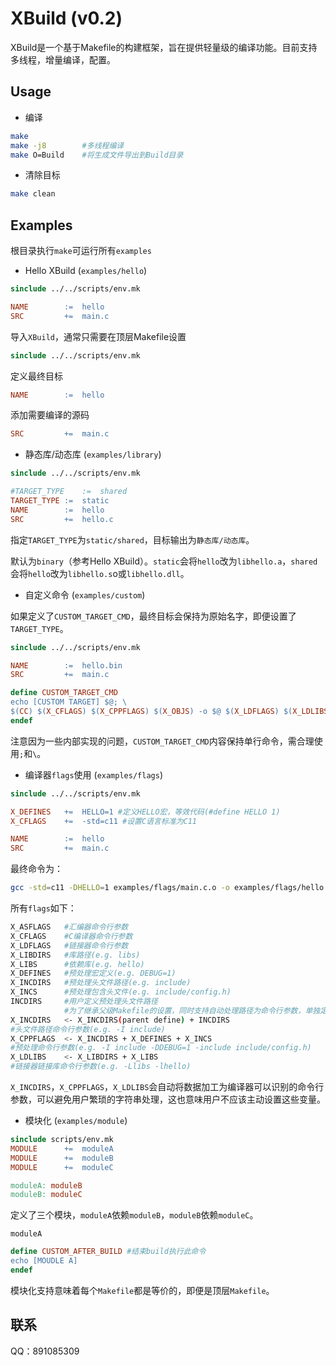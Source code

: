 # XBuild (v0.2)
XBuild是一个基于Makefile的构建框架，旨在提供轻量级的编译功能。目前支持多线程，增量编译，配置。
## Usage
- 编译
```sh
make
make -j8        #多线程编译
make O=Build    #将生成文件导出到Build目录
```
- 清除目标
```sh
make clean
```
## Examples
根目录执行`make`可运行所有`examples`
- Hello XBuild (`examples/hello`)

```makefile
sinclude ../../scripts/env.mk

NAME        :=  hello
SRC         +=  main.c
```
导入`XBuild`，通常只需要在顶层Makefile设置
```makefile
sinclude ../../scripts/env.mk
```
定义最终目标
```makefile
NAME        :=  hello
```
添加需要编译的源码
```makefile
SRC         +=  main.c
```
- 静态库/动态库 (`examples/library`)
```makefile
sinclude ../../scripts/env.mk

#TARGET_TYPE    :=	shared
TARGET_TYPE :=  static
NAME        :=  hello
SRC         +=  hello.c
```
指定`TARGET_TYPE`为`static/shared`，目标输出为`静态库/动态库`。

默认为`binary`（参考Hello XBuild）。`static`会将`hello`改为`libhello.a`，`shared`会将`hello`改为`libhello.s`o或`libhello.dll`。
- 自定义命令 (`examples/custom`)

如果定义了`CUSTOM_TARGET_CMD`，最终目标会保持为原始名字，即便设置了`TARGET_TYPE`。
```makefile
sinclude ../../scripts/env.mk

NAME        :=  hello.bin
SRC         +=  main.c

define CUSTOM_TARGET_CMD
echo [CUSTOM TARGET] $@; \
$(CC) $(X_CFLAGS) $(X_CPPFLAGS) $(X_OBJS) -o $@ $(X_LDFLAGS) $(X_LDLIBS)
endef
```
注意因为一些内部实现的问题，`CUSTOM_TARGET_CMD`内容保持单行命令，需合理使用`;`和`\`。
- 编译器`flags`使用 (`examples/flags`)
```makefile
sinclude ../../scripts/env.mk

X_DEFINES   +=  HELLO=1 #定义HELLO宏，等效代码(#define HELLO 1)
X_CFLAGS    +=  -std=c11 #设置C语言标准为C11

NAME        :=  hello
SRC         +=  main.c
```
最终命令为：
```sh
gcc -std=c11 -DHELLO=1 examples/flags/main.c.o -o examples/flags/hello
```
所有`flags`如下：
```sh
X_ASFLAGS   #汇编器命令行参数
X_CFLAGS    #C编译器命令行参数
X_LDFLAGS   #链接器命令行参数
X_LIBDIRS   #库路径(e.g. libs)
X_LIBS      #依赖库(e.g. hello)
X_DEFINES   #预处理宏定义(e.g. DEBUG=1)
X_INCDIRS   #预处理头文件路径(e.g. include)
X_INCS      #预处理包含头文件(e.g. include/config.h)
INCDIRS     #用户定义预处理头文件路径
            #为了继承父级Makefile的设置，同时支持自动处理路径为命令行参数，单独定义一个变量区别于X_INCDIRS
X_INCDIRS   <- X_INCDIRS(parent define) + INCDIRS
#头文件路径命令行参数(e.g. -I include)
X_CPPFLAGS  <- X_INCDIRS + X_DEFINES + X_INCS
#预处理命令行参数(e.g. -I include -DDEBUG=1 -include include/config.h)
X_LDLIBS    <- X_LIBDIRS + X_LIBS
#链接器链接库命令行参数(e.g. -Llibs -lhello)
```
`X_INCDIRS`，`X_CPPFLAGS`，`X_LDLIBS`会自动将数据加工为编译器可以识别的命令行参数，可以避免用户繁琐的字符串处理，这也意味用户不应该主动设置这些变量。
- 模块化 (`examples/module`)
```makefile
sinclude scripts/env.mk
MODULE      +=  moduleA
MODULE      +=  moduleB
MODULE      +=  moduleC

moduleA: moduleB
moduleB: moduleC
```
定义了三个模块，`moduleA`依赖`moduleB`，`moduleB`依赖`moduleC`。

`moduleA`
```makefile
define CUSTOM_AFTER_BUILD #结束build执行此命令
echo [MOUDLE A]
endef
```
模块化支持意味着每个`Makefile`都是等价的，即便是顶层`Makefile`。


## 联系
QQ：891085309